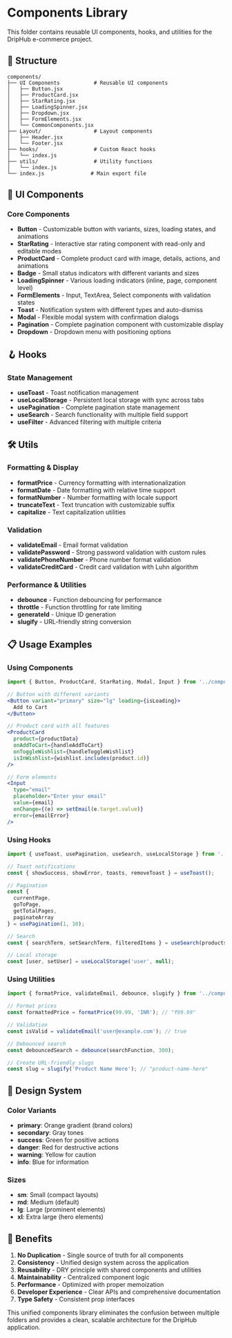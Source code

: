 # Components Library

This folder contains reusable UI components, hooks, and utilities for the DripHub e-commerce project.

## 📁 Structure

```
components/
├── UI Components           # Reusable UI components
│   ├── Button.jsx
│   ├── ProductCard.jsx
│   ├── StarRating.jsx
│   ├── LoadingSpinner.jsx
│   ├── Dropdown.jsx
│   ├── FormElements.jsx
│   └── CommonComponents.jsx
├── Layout/                 # Layout components
│   ├── Header.jsx
│   └── Footer.jsx
├── hooks/                  # Custom React hooks
│   └── index.js
├── utils/                  # Utility functions
│   └── index.js
└── index.js               # Main export file
```

## 🧩 UI Components

### Core Components
- **Button** - Customizable button with variants, sizes, loading states, and animations
- **StarRating** - Interactive star rating component with read-only and editable modes
- **ProductCard** - Complete product card with image, details, actions, and animations
- **Badge** - Small status indicators with different variants and sizes
- **LoadingSpinner** - Various loading indicators (inline, page, component level)
- **FormElements** - Input, TextArea, Select components with validation states
- **Toast** - Notification system with different types and auto-dismiss
- **Modal** - Flexible modal system with confirmation dialogs
- **Pagination** - Complete pagination component with customizable display
- **Dropdown** - Dropdown menu with positioning options

## 🪝 Hooks

### State Management
- **useToast** - Toast notification management
- **useLocalStorage** - Persistent local storage with sync across tabs
- **usePagination** - Complete pagination state management
- **useSearch** - Search functionality with multiple field support
- **useFilter** - Advanced filtering with multiple criteria

## 🛠️ Utils

### Formatting & Display
- **formatPrice** - Currency formatting with internationalization
- **formatDate** - Date formatting with relative time support
- **formatNumber** - Number formatting with locale support
- **truncateText** - Text truncation with customizable suffix
- **capitalize** - Text capitalization utilities

### Validation
- **validateEmail** - Email format validation
- **validatePassword** - Strong password validation with custom rules
- **validatePhoneNumber** - Phone number format validation
- **validateCreditCard** - Credit card validation with Luhn algorithm

### Performance & Utilities
- **debounce** - Function debouncing for performance
- **throttle** - Function throttling for rate limiting
- **generateId** - Unique ID generation
- **slugify** - URL-friendly string conversion

## 📋 Usage Examples

### Using Components
```jsx
import { Button, ProductCard, StarRating, Modal, Input } from '../components';

// Button with different variants
<Button variant="primary" size="lg" loading={isLoading}>
  Add to Cart
</Button>

// Product card with all features
<ProductCard
  product={productData}
  onAddToCart={handleAddToCart}
  onToggleWishlist={handleToggleWishlist}
  isInWishlist={wishlist.includes(product.id)}
/>

// Form elements
<Input
  type="email"
  placeholder="Enter your email"
  value={email}
  onChange={(e) => setEmail(e.target.value)}
  error={emailError}
/>
```

### Using Hooks
```jsx
import { useToast, usePagination, useSearch, useLocalStorage } from '../components';

// Toast notifications
const { showSuccess, showError, toasts, removeToast } = useToast();

// Pagination
const {
  currentPage,
  goToPage,
  getTotalPages,
  paginateArray
} = usePagination(1, 10);

// Search
const { searchTerm, setSearchTerm, filteredItems } = useSearch(products, ['name', 'description']);

// Local storage
const [user, setUser] = useLocalStorage('user', null);
```

### Using Utilities
```jsx
import { formatPrice, validateEmail, debounce, slugify } from '../components';

// Format prices
const formattedPrice = formatPrice(99.99, 'INR'); // "₹99.99"

// Validation
const isValid = validateEmail('user@example.com'); // true

// Debounced search
const debouncedSearch = debounce(searchFunction, 300);

// Create URL-friendly slugs
const slug = slugify('Product Name Here'); // "product-name-here"
```

## 🎨 Design System

### Color Variants
- **primary**: Orange gradient (brand colors)
- **secondary**: Gray tones
- **success**: Green for positive actions
- **danger**: Red for destructive actions
- **warning**: Yellow for caution
- **info**: Blue for information

### Sizes
- **sm**: Small (compact layouts)
- **md**: Medium (default)
- **lg**: Large (prominent elements)
- **xl**: Extra large (hero elements)

## 🔧 Benefits

1. **No Duplication** - Single source of truth for all components
2. **Consistency** - Unified design system across the application
3. **Reusability** - DRY principle with shared components and utilities
4. **Maintainability** - Centralized component logic
5. **Performance** - Optimized with proper memoization
6. **Developer Experience** - Clear APIs and comprehensive documentation
7. **Type Safety** - Consistent prop interfaces

This unified components library eliminates the confusion between multiple folders and provides a clean, scalable architecture for the DripHub application.
